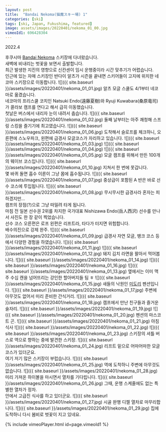 ```yaml
---
layout: post
title:  "Bandai Nekoma(猫魔スキー場) 1"
categories: [ski]
tags: [ski, Japan, Fukushima, featured]
image: assets/images/20220401/nekoma_01_00.jpg
vimeoId1: 696428304
---
```

2022.4

후쿠시마 [Bandai Nekoma][nekoma1] 스키장에 다녀왔습니다.<br>
새벽에 비내리는 벗꽃을 보면서 출발합니다.<br>
최근 발생한 지진의 영향으로 신칸센이 임시 운행중이라 시간 맞추기가 어렵습니다.<br>
인근에 있는 자매 스키장인 반다이 알츠가 시즌을 끝내면 스키어들이 고지에 위치한 네코마 스키장으로 이동합니다.
![]({{ site.baseurl }}/assets/images/20220401/nekoma_01_01.jpg)
알츠 모글 스쿨도 4/1부터 네코마로 옮겼습니다.<br>
네코마의 프리스쿨 코치인 Natsuki Endo(遠藤夏樹)와 Ryuji Kuwabara(桑原竜司)가 콜라보 캠프를 연다고 해서 급히 이동했습니다.<br>
첫날은 버스에서 내리자 눈이 내려서 춥습니다.
![]({{ site.baseurl }}/assets/images/20220401/nekoma_01_02.jpg)
둘째 날부터는 아주 쾌청해 스프링 스킹을 즐기기에 최고였습니다.
![]({{ site.baseurl }}/assets/images/20220401/nekoma_01_06.jpg)
도착해서 슬로프를 체크하니, 오른편에 스노우파크, 왼편에 급경사 모글코스가 자리하고 있습니다.
![]({{ site.baseurl }}/assets/images/20220401/nekoma_01_03.jpg)
![]({{ site.baseurl }}/assets/images/20220401/nekoma_01_04.jpg)
![]({{ site.baseurl }}/assets/images/20220401/nekoma_01_05.jpg)
모글 캠프를 위해서 만든 100개의 웨이브 코스입니다.
![]({{ site.baseurl }}/assets/images/20220401/nekoma_01_10.jpg)
지쳐서 한 번에 못갑니다.<br>
몇 바퀴 돌면 흡수 이론이 그냥 몸에 흡수됩니다.
![]({{ site.baseurl }}/assets/images/20220401/nekoma_01_07.jpg)
중상급이 포함된 A 반은 바로 선수 코스에 투입됩니다.
![]({{ site.baseurl }}/assets/images/20220401/nekoma_01_08.jpg)
무시무시한 급경사라 혼자는 피하겠지만...<br>
캠프의 장점(?)으로 그냥 떠밀려 타게 됩니다.<br>
마침 전 일본 선수권 2위를 차지한 국가대표 Nishizawa Endo(岳人西沢) 선수를 만나서 사진도 한 장 같이 찍었습니다.<br>
선수 코스 오른편은 로프 왼편은 리프트라, 타다가 터지면 위험합니다. <br>
배수의진으로 강제 완주.
![]({{ site.baseurl }}/assets/images/20220401/nekoma_01_09.jpg)
급경사 자연 모글, 뱅크 코스 등에서 다양한 경험을 하였습니다.
![]({{ site.baseurl }}/assets/images/20220401/nekoma_01_11.jpg)
![]({{ site.baseurl }}/assets/images/20220401/nekoma_01_12.jpg)
돼지 김치 라면을 팔아서 먹어봅니다.
![]({{ site.baseurl }}/assets/images/20220401/nekoma_01_14.jpg)
![]({{ site.baseurl }}/assets/images/20220401/nekoma_01_16.jpg)
![]({{ site.baseurl }}/assets/images/20220401/nekoma_01_13.jpg)
옆에서는 이미 맥주 수십 캔을 넘어뜨리는 강인한 할아버지들 팀 ㅎ
![]({{ site.baseurl }}/assets/images/20220401/nekoma_01_15.jpg)
새들의 낙원인 [미도리][midori1] 펜션입니다.
![]({{ site.baseurl }}/assets/images/20220401/nekoma_01_17.jpg)
주변에 아무것도 없어서 미리 준비한 간식거리.
![]({{ site.baseurl }}/assets/images/20220401/nekoma_01_18.jpg)
캠프에서 만난 친구들과 즐거운 술자리.
![]({{ site.baseurl }}/assets/images/20220401/nekoma_01_19.jpg)
![]({{ site.baseurl }}/assets/images/20220401/nekoma_01_20.jpg)
펜션의 마스코트 곤.
![]({{ site.baseurl }}/assets/images/20220401/nekoma_01_21.jpg)
아침 식사
![]({{ site.baseurl }}/assets/images/20220401/nekoma_01_22.jpg)
![]({{ site.baseurl }}/assets/images/20220401/nekoma_01_23.jpg)
스키장의 셔틀 버스로 역으로 향하는 중에 발견한 스키장.
![]({{ site.baseurl }}/assets/images/20220401/nekoma_01_24.jpg)
리프트 밑으로 어마어마한 모글 코스가 있더군요.<br>
여기 저기 많은 스키장이 부럽습니다.
![]({{ site.baseurl }}/assets/images/20220401/nekoma_01_25.jpg)
역에 도착하니 주변에 아무것도 없습니다.
![]({{ site.baseurl }}/assets/images/20220401/nekoma_01_28.jpg)
미리 가져온 하이볼을 마시면서 열차를 기다립니다.
![]({{ site.baseurl }}/assets/images/20220401/nekoma_01_26.jpg)
그때, 운행 스케줄에도 없는 특별한 열차가 정차.<br>
안에서 고급진 식사를 하고 있더군요.
![]({{ site.baseurl }}/assets/images/20220401/nekoma_01_27.jpg)
시골 완행 디젤 열차로 마무리합니다.
![]({{ site.baseurl }}/assets/images/20220401/nekoma_01_29.jpg)
집에 도착하니 다시 봄비로 벗꽃이 지고 있네요.

{% include vimeoPlayer.html id=page.vimeoId1 %}

[nekoma1]: https://www.nekoma.co.jp/en/
[midori1]: http://midori.bandaisan.jp
